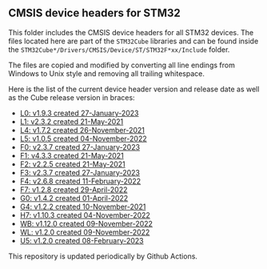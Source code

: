 ## CMSIS device headers for STM32

This folder includes the CMSIS device headers for all STM32 devices. The files
located here are part of the `STM32Cube` libraries and can be found inside the
`STM32Cube*/Drivers/CMSIS/Device/ST/STM32F*xx/Include` folder.

The files are copied and modified by converting all line endings from Windows to
Unix style and removing all trailing whitespace.

Here is the list of the current device header version and release date as well
as the Cube release version in braces:

- [L0: v1.9.3 created 27-January-2023](https://github.com/STMicroelectronics/STM32CubeL0)
- [L1: v2.3.2 created 21-May-2021](https://github.com/STMicroelectronics/STM32CubeL1)
- [L4: v1.7.2 created 26-November-2021](https://github.com/STMicroelectronics/STM32CubeL4)
- [L5: v1.0.5 created 04-November-2022](https://github.com/STMicroelectronics/STM32CubeL5)
- [F0: v2.3.7 created 27-January-2023](https://github.com/STMicroelectronics/STM32CubeF0)
- [F1: v4.3.3 created 21-May-2021](https://github.com/STMicroelectronics/STM32CubeF1)
- [F2: v2.2.5 created 21-May-2021](https://github.com/STMicroelectronics/STM32CubeF2)
- [F3: v2.3.7 created 27-January-2023](https://github.com/STMicroelectronics/STM32CubeF3)
- [F4: v2.6.8 created 11-February-2022](https://github.com/STMicroelectronics/STM32CubeF4)
- [F7: v1.2.8 created 29-April-2022](https://github.com/STMicroelectronics/STM32CubeF7)
- [G0: v1.4.2 created 01-April-2022](https://github.com/STMicroelectronics/STM32CubeG0)
- [G4: v1.2.2 created 10-November-2021](https://github.com/STMicroelectronics/STM32CubeG4)
- [H7: v1.10.3 created 04-November-2022](https://github.com/STMicroelectronics/STM32CubeH7)
- [WB: v1.12.0 created 09-November-2022](https://github.com/STMicroelectronics/STM32CubeWB)
- [WL: v1.2.0 created 09-November-2022](https://github.com/STMicroelectronics/STM32CubeWL)
- [U5: v1.2.0 created 08-February-2023](https://github.com/STMicroelectronics/STM32CubeU5)

This repository is updated periodically by Github Actions.
